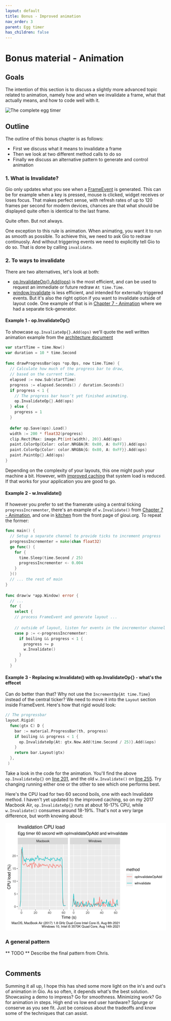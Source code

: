 ```yaml
---
layout: default
title: Bonus - Improved animation
nav_order: 3
parent: Egg timer
has_children: false
---
```


# Bonus material - Animation

## Goals
The intention of this section is to discuss a slightly more advanced topic related to animation, namely how and when we invalidate a frame, what that actually means, and how to code well with it. 

![The complete egg timer](egg_timer.gif)

## Outline

The outline of this bonus chapter is as follows:
 - First we discuss what it means to invalidate a frame
 - Then we look at two different method calls to do so
 - Finally we discuss an alternative pattern to generate and control animation


### 1. What is Invalidate?

Gio only updates what you see when a [FrameEvent](https://pkg.go.dev/gioui.org/io/system#FrameEvent) is generated. This can be for example when a key is pressed, mouse is clicked, widget receives or loses focus. That makes perfect sense, with refresh rates of up to 120 frames per second for modern devices, chances are that what should be displayed quite often is identical to the last frame.

Quite often. But not always. 

One exception to this rule is animation. When animating, you want it to run as smooth as possible. To achieve this, we need to ask Gio to redraw continuosly. And without triggering events we need to explicitly tell Gio to do so. That is done by calling ```invalidate```. 

### 2. To ways to invalidate

There are two alternatives, let's look at both:

- [op.InvalidateOp{}.Add(ops)](https://pkg.go.dev/gioui.org/op#InvalidateOp) is the most efficient, and can be used to request an immediate or future redraw ```At time.Time```.
- [window.Invalidate](https://pkg.go.dev/gioui.org/app#Window.Invalidate) is less efficient, and intended for externally triggered events. But it's also the right option if you want to invalidate outside of layout code. One example of that is in [Chapter 7 - Animation](07_progressbar.html) where we had a separate tick-generator.

#### Example 1 - op.InvalidateOp{}

To showcase ```op.InvaliateOp{}.Add(ops)``` we'll quote the well written animation example from the [architecture document](https://gioui.org/doc/architecture)

```go
var startTime = time.Now()
var duration = 10 * time.Second

func drawProgressBar(ops *op.Ops, now time.Time) {
  // Calculate how much of the progress bar to draw,
  // based on the current time.
  elapsed := now.Sub(startTime)
  progress := elapsed.Seconds() / duration.Seconds()
  if progress < 1 {
    // The progress bar hasn’t yet finished animating.
    op.InvalidateOp{}.Add(ops)
  } else {
    progress = 1
  }

  defer op.Save(ops).Load()
  width := 200 * float32(progress)
  clip.Rect{Max: image.Pt(int(width), 20)}.Add(ops)
  paint.ColorOp{Color: color.NRGBA{R: 0x80, A: 0xFF}}.Add(ops)
  paint.ColorOp{Color: color.NRGBA{G: 0x80, A: 0xFF}}.Add(ops)
  paint.PaintOp{}.Add(ops)
}
```

Depending on the complexity of your layouts, this one might push your machine a bit. However, with [improved caching](https://lists.sr.ht/~eliasnaur/gio/%3CCD3XWVXUTCG0.23LAQED4PF674%40themachine%3E) that system load is reduced. If that works for your application you are good to go. 


#### Example 2 - w.Invalidate()

If however you prefer to set the framerate using a central ticking ```progressIncrementer```, there's an example of ```w.Invalidate()``` from [Chapter 7 - Animation](07_progressbar.html), and one in [kitchen](https://github.com/gioui/gio-example/blob/main/kitchen/kitchen.go) from the front page of gioui.org. To repeat the former:

```go
func main() {
  // Setup a separate channel to provide ticks to increment progress
  progressIncrementer = make(chan float32)
  go func() {
    for {
      time.Sleep(time.Second / 25)
      progressIncrementer <- 0.004
    }
  }()
  // ... the rest of main
}

func draw(w *app.Window) error {
  // ...
  for {
    select {
    // process FrameEvent and generate layout ...

    // outside of layout, listen for events in the incrementor channel
    case p := <-progressIncrementer:
      if boiling && progress < 1 {
        progress += p
        w.Invalidate()
      }
    }
  }
```

#### Example 3 - Replacing w.Invalidate() with op.InvalidateOp{} - what's the effecet

Can do better than that? Why not use the ```IncrementOp{At time.Time}``` instead of the central ticker? We need to move it into the ```Layout``` section inside FrameEvent. Here's how that rigid would look:

```go
// The progressbar
layout.Rigid(
  func(gtx C) D {
    bar := material.ProgressBar(th, progress)
    if boiling && progress < 1 {
      op.InvalidateOp{At: gtx.Now.Add(time.Second / 25)}.Add(&ops)
    }
    return bar.Layout(gtx)
  },
 )

```

Take a look in the code for the animation. You'll find the above ```op.InvalidateOp{}``` on [line 201](https://github.com/jonegil/gui-with-gio/blob/fc54ae4394fe92f79934e816bf54ac800e703daa/egg_timer/code/11_improved_animation/main.go#L201), and the old ```w.Invalidate()``` on [line 255](https://github.com/jonegil/gui-with-gio/blob/fc54ae4394fe92f79934e816bf54ac800e703daa/egg_timer/code/11_improved_animation/main.go#L255). Try changing running either one or the other to see which one performs best.

Here's the CPU load for two 60 second boils, one with each Invalidate method. I haven't yet updated to the improved caching, so on my 2017 Macbook Air, ```op.InvalidateOp{}``` runs at about 16-17% CPU, while ```w.Invalidate()``` consumes around 18-19%. That's not a very large difference, but worth knowing about:

![Invalidate CPU load](11_invalidate_cpu_load.png)

### A general pattern

** TODO **
Describe the final pattern from Chris.


```go


```

## Comments

Summing it all up, I hope this has shed some more light on the in's and out's of animation in Gio. As so often, it depends what's the best solution. Showcasing a demo to impress? Go for smoothness. Minimizing work? Go for animation in steps. High end vs low end user hardware? Splurge or conserve as you see fit. Just be consious about the tradeoffs and know some of the techniques that can assist.

